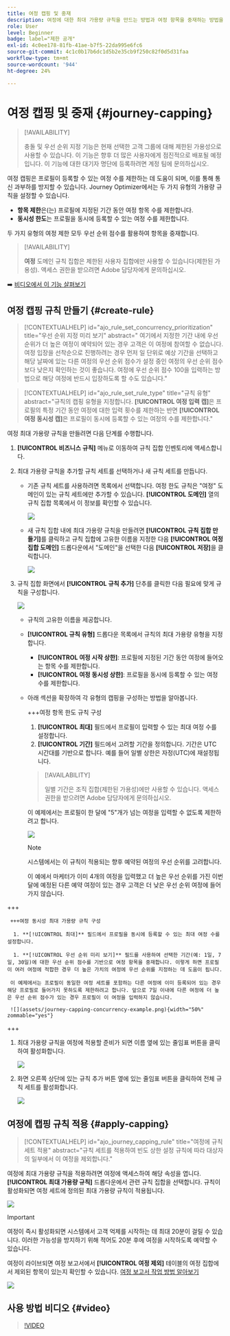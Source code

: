 ```yaml
---
title: 여정 캡핑 및 중재
description: 여정에 대한 최대 가용량 규칙을 만드는 방법과 여정 항목을 중재하는 방법을 알아봅니다
role: User
level: Beginner
badge: label="제한 공개"
exl-id: 4c0ee178-81fb-41ae-b7f5-22da995e6fc6
source-git-commit: 4c1c0b17b6dc1d5b2e35cb9f250c82f0d5d31faa
workflow-type: tm+mt
source-wordcount: '944'
ht-degree: 24%

---
```


# 여정 캡핑 및 중재 {#journey-capping}

>[!AVAILABILITY]
>
>충돌 및 우선 순위 지정 기능은 현재 선택한 고객 그룹에 대해 제한된 가용성으로 사용할 수 있습니다. 이 기능은 향후 더 많은 사용자에게 점진적으로 배포될 예정입니다. 이 기능에 대한 대기자 명단에 등록하려면 계정 팀에 문의하십시오.

여정 캡핑은 프로필이 등록할 수 있는 여정 수를 제한하는 데 도움이 되며, 이를 통해 통신 과부하를 방지할 수 있습니다. Journey Optimizer에서는 두 가지 유형의 가용량 규칙을 설정할 수 있습니다.

* **항목 제한**&#x200B;은(는) 프로필에 지정된 기간 동안 여정 항목 수를 제한합니다.
* **동시성 한도**&#x200B;는 프로필을 동시에 등록할 수 있는 여정 수를 제한합니다.

두 가지 유형의 여정 제한 모두 우선 순위 점수를 활용하여 항목을 중재합니다.

>[!AVAILABILITY]
>
>**여정** 도메인 규칙 집합은 제한된 사용자 집합에만 사용할 수 있습니다(제한된 가용성). 액세스 권한을 받으려면 Adobe 담당자에게 문의하십시오.

➡️ [비디오에서 이 기능 살펴보기](#video)

## 여정 캡핑 규칙 만들기 {#create-rule}

>[!CONTEXTUALHELP]
>id="ajo_rule_set_concurrency_prioritization"
>title="우선 순위 지정 미리 보기"
>abstract=" 여기에서 지정한 기간 내에 우선순위가 더 높은 여정이 예약되어 있는 경우 고객은 이 여정에 참여할 수 없습니다. 여정 입장을 선착순으로 진행하려는 경우 먼저 일 단위로 예상 기간을 선택하고 해당 날짜에 있는 다른 여정의 우선 순위 점수가 설정 중인 여정의 우선 순위 점수보다 낮은지 확인하는 것이 좋습니다. 여정에 우선 순위 점수 100을 입력하는 방법으로 해당 여정에 반드시 입장하도록 할 수도 있습니다."

>[!CONTEXTUALHELP]
>id="ajo_rule_set_rule_type"
>title="규칙 유형"
>abstract="규칙의 캡핑 유형을 지정합니다. **[!UICONTROL 여정 입력 캡]**&#x200B;은 프로필의 특정 기간 동안 여정에 대한 입력 횟수를 제한하는 반면 **[!UICONTROL 여정 동시성 캡]**&#x200B;은 프로필이 동시에 등록할 수 있는 여정의 수를 제한합니다."

여정 최대 가용량 규칙을 만들려면 다음 단계를 수행합니다.

1. **[!UICONTROL 비즈니스 규칙]** 메뉴로 이동하여 규칙 집합 인벤토리에 액세스합니다.

1. 최대 가용량 규칙을 추가할 규칙 세트를 선택하거나 새 규칙 세트를 만듭니다.

   * 기존 규칙 세트를 사용하려면 목록에서 선택합니다. 여정 한도 규칙은 &quot;여정&quot; 도메인이 있는 규칙 세트에만 추가할 수 있습니다. **[!UICONTROL 도메인]** 열의 규칙 집합 목록에서 이 정보를 확인할 수 있습니다.

     ![](assets/journey-capping-list.png)

   * 새 규칙 집합 내에 최대 가용량 규칙을 만들려면 **[!UICONTROL 규칙 집합 만들기]**&#x200B;를 클릭하고 규칙 집합에 고유한 이름을 지정한 다음 **[!UICONTROL 여정 집합 도메인]** 드롭다운에서 &quot;도메인&quot;을 선택한 다음 **[!UICONTROL 저장]**&#x200B;을 클릭합니다.

     ![](assets/journey-capping-rule-set.png)

1. 규칙 집합 화면에서 **[!UICONTROL 규칙 추가]** 단추를 클릭한 다음 필요에 맞게 규칙을 구성합니다.

   ![](assets/journey-capping-concurrency.png)

   * 규칙의 고유한 이름을 제공합니다.

   * **[!UICONTROL 규칙 유형]** 드롭다운 목록에서 규칙의 최대 가용량 유형을 지정합니다.

      * **[!UICONTROL 여정 시작 상한]**: 프로필에 지정된 기간 동안 여정에 들어오는 항목 수를 제한합니다.
      * **[!UICONTROL 여정 동시성 상한]**: 프로필을 동시에 등록할 수 있는 여정 수를 제한합니다.

   * 아래 섹션을 확장하여 각 유형의 캡핑을 구성하는 방법을 알아봅니다.

     +++여정 항목 한도 규칙 구성

      1. **[!UICONTROL 최대]** 필드에서 프로필이 입력할 수 있는 최대 여정 수를 설정합니다.
      1. **[!UICONTROL 기간]** 필드에서 고려할 기간을 정의합니다. 기간은 UTC 시간대를 기반으로 합니다. 예를 들어 일별 상한은 자정(UTC)에 재설정됩니다.

     >[!AVAILABILITY]
     >
     >일별 기간은 조직 집합(제한된 가용성)에만 사용할 수 있습니다. 액세스 권한을 받으려면 Adobe 담당자에게 문의하십시오.

     이 예제에서는 프로필이 한 달에 &quot;5&quot;개가 넘는 여정을 입력할 수 없도록 제한하려고 합니다.

     ![](assets/journey-capping-entry-example.png)

     >[!NOTE]
     >
     >시스템에서는 이 규칙이 적용되는 향후 예약된 여정의 우선 순위를 고려합니다.
     >
     >이 예에서 마케터가 이미 4개의 여정을 입력했고 더 높은 우선 순위를 가진 이번 달에 예정된 다른 예약 여정이 있는 경우 고객은 더 낮은 우선 순위 여정에 들어가지 않습니다.

+++

     +++여정 동시성 최대 가용량 규칙 구성

      1. **[!UICONTROL 최대]** 필드에서 프로필을 동시에 등록할 수 있는 최대 여정 수를 설정합니다.

      1. **[!UICONTROL 우선 순위 미리 보기]** 필드를 사용하여 선택한 기간(예: 1일, 7일, 30일)에 대한 우선 순위 점수를 기반으로 여정 항목을 중재합니다. 이렇게 하면 프로필이 여러 여정에 적합한 경우 더 높은 가치의 여정에 우선 순위를 지정하는 데 도움이 됩니다.

     이 예제에서는 프로필이 동일한 여정 세트를 포함하는 다른 여정에 이미 등록되어 있는 경우 해당 프로필로 들어가지 못하도록 제한하려고 합니다. 앞으로 7일 이내에 다른 여정에 더 높은 우선 순위 점수가 있는 경우 프로필이 이 여정을 입력하지 않습니다.

     ![](assets/journey-capping-concurrency-example.png){width="50%" zommable="yes"}

+++

1. 최대 가용량 규칙을 여정에 적용할 준비가 되면 이름 옆에 있는 줄임표 버튼을 클릭하여 활성화합니다.

   ![](assets/journey-capping-activate-rule.png)

1. 화면 오른쪽 상단에 있는 규칙 추가 버튼 옆에 있는 줄임표 버튼을 클릭하여 전체 규칙 세트를 활성화합니다.

   ![](assets/journey-capping-activate-rule-set.png)

## 여정에 캡핑 규칙 적용 {#apply-capping}

>[!CONTEXTUALHELP]
>id="ajo_journey_capping_rule"
>title="여정에 규칙 세트 적용"
>abstract="규칙 세트를 적용하여 빈도 상한 설정 규칙에 따라 대상자의 일부에서 이 여정을 제외합니다."

여정에 최대 가용량 규칙을 적용하려면 여정에 액세스하여 해당 속성을 엽니다. **[!UICONTROL 최대 가용량 규칙]** 드롭다운에서 관련 규칙 집합을 선택합니다. 규칙이 활성화되면 여정 세트에 정의된 최대 가용량 규칙이 적용됩니다.

![](assets/journey-capping-apply.png)

>[!IMPORTANT]
>
>여정이 즉시 활성화되면 시스템에서 고객 억제를 시작하는 데 최대 20분이 걸릴 수 있습니다. 이러한 가능성을 방지하기 위해 적어도 20분 후에 여정을 시작하도록 예약할 수 있습니다.

여정이 라이브되면 여정 보고서에서 **[!UICONTROL 여정 제외]** 테이블의 여정 집합에서 제외된 항목이 있는지 확인할 수 있습니다. [여정 보고서 작업 방법 알아보기](../reports/journey-global-report-cja.md)

![](assets/journey-report.png)

## 사용 방법 비디오 {#video}

>[!VIDEO](https://video.tv.adobe.com/v/3435530?quality=12)
